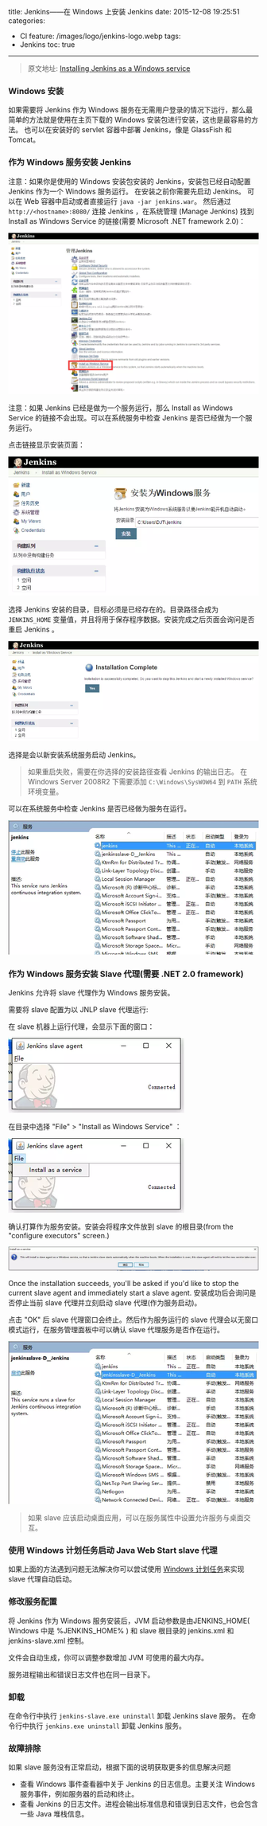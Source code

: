 title: Jenkins——在 Windows 上安装 Jenkins
date: 2015-12-08 19:25:51
categories:
  - CI
feature: /images/logo/jenkins-logo.webp
tags:
  - Jenkins
toc: true
---

>原文地址:
>[Installing Jenkins as a Windows service](https://wiki.jenkins-ci.org/display/JENKINS/Installing+Jenkins+as+a+Windows+service)

<!-- more -->

### Windows 安装

如果需要将 Jenkins 作为 Windows 服务在无需用户登录的情况下运行，那么最简单的方法就是使用在主页下载的 Windows 安装包进行安装，这也是最容易的方法。
也可以在安装好的 servlet 容器中部署 Jenkins，像是 GlassFish 和 Tomcat。

### 作为 Windows 服务安装 Jenkins

注意：如果你是使用的 Windows 安装包安装的 Jenkins，安装包已经自动配置 Jenkins 作为一个 Windows 服务运行。
在安装之前你需要先启动 Jenkins。 可以在 Web 容器中启动或者直接运行 `java -jar jenkins.war`。
然后通过 `http://<hostname>:8080/` 连接 Jenkins ，在系统管理 (Manage Jenkins) 找到 Install as Windows Service 的链接(需要 Microsoft .NET framework 2.0)：

![](/images/2015/jenkins-install-windows-1.webp)

注意：如果 Jenkins 已经是做为一个服务运行，那么 Install as Windows Service 的链接不会出现。可以在系统服务中检查 Jenkins 是否已经做为一个服务运行。

点击链接显示安装页面：

![](/images/2015/jenkins-install-windows-2.webp)

选择 Jenkins 安装的目录，目标必须是已经存在的。目录路径会成为 `JENKINS_HOME` 变量值，并且将用于保存程序数据。安装完成之后页面会询问是否重启 Jenkins 。

![](/images/2015/jenkins-install-windows-3.webp)

选择是会以新安装系统服务启动 Jenkins。

>如果重启失败，需要在你选择的安装路径查看 Jenkins 的输出日志。
>在 Windows Server 2008R2 下需要添加 `C:\Windows\SysWOW64` 到 `PATH` 系统环境变量。

可以在系统服务中检查 Jenkins 是否已经做为服务在运行。

![](/images/2015/jenkins-install-windows-4.webp)

### 作为 Windows 服务安装 Slave 代理(需要 .NET 2.0 framework)

Jenkins 允许将 slave 代理作为 Windows 服务安装。

需要将 slave 配置为以 JNLP slave 代理运行:

在 slave 机器上运行代理，会显示下面的窗口：

![](/images/2015/jenkins-install-windows-6.webp)

在目录中选择 "File" > "Install as Windows Service" ：

![](/images/2015/jenkins-install-windows-7.webp)

确认打算作为服务安装。安装会将程序文件放到 slave 的根目录(from the "configure executors" screen.)

![](/images/2015/jenkins-install-windows-8.webp)

Once the installation succeeds, you'll be asked if you'd like to stop the current slave agent and immediately start a slave agent. 
安装成功后会询问是否停止当前 slave 代理并立刻启动 slave 代理(作为服务启动)。

点击 "OK" 后 slave 代理窗口会终止。然后作为服务运行的 slave 代理会以无窗口模式运行，在服务管理面板中可以确认 slave 代理服务是否作在运行。

![](/images/2015/jenkins-install-windows-10.webp)

>如果 slave 应该启动桌面应用，可以在服务属性中设置允许服务与桌面交互。

### 使用 Windows 计划任务启动 Java Web Start slave 代理

如果上面的方法遇到问题无法解决你可以尝试使用 [Windows 计划任务](https://wiki.jenkins-ci.org/display/JENKINS/Launch+Java+Web+Start+slave+agent+via+Windows+Scheduler)来实现 slave 代理自动启动。

### 修改服务配置

将 Jenkins 作为 Windows 服务安装后，JVM 启动参数是由JENKINS_HOME( Windows 中是 %JENKINS_HOME% ) 和 slave 根目录的 jenkins.xml 和 jenkins-slave.xml 控制。

文件会自动生成，你可以调整参数增加 JVM 可使用的最大内存。

服务进程输出和错误日志文件也在同一目录下。

### 卸载

在命令行中执行 `jenkins-slave.exe uninstall` 卸载 Jenkins slave 服务。
在命令行中执行 `jenkins.exe uninstall` 卸载 Jenkins 服务。

### 故障排除

如果 slave 服务没有正常启动，根据下面的说明获取更多的信息解决问题
* 查看 Windows 事件查看器中关于 Jenkins 的日志信息。主要关注 Windows 服务事件，例如服务器的启动和终止。
* 查看 Jenkins 的日志文件。进程会输出标准信息和错误到日志文件，也会包含一些 Java 堆栈信息。

